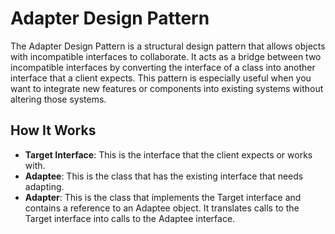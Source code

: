 # Adapter Design Pattern

The Adapter Design Pattern is a structural design pattern that allows objects with incompatible interfaces to collaborate. It acts as a bridge between two incompatible interfaces by converting the interface of a class into another interface that a client expects. This pattern is especially useful when you want to integrate new features or components into existing systems without altering those systems.

## How It Works

- **Target Interface**: This is the interface that the client expects or works with.
- **Adaptee**: This is the class that has the existing interface that needs adapting.
- **Adapter**: This is the class that implements the Target interface and contains a reference to an Adaptee object. It translates calls to the Target interface into calls to the Adaptee interface.
